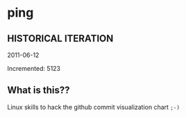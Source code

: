 # ping

## HISTORICAL ITERATION
2011-06-12

Incremented: 5123

## What is this?? 
Linux skills to hack the github commit visualization chart `;-)`
